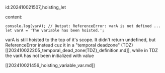 id:202410021507_hoisting_let

content:


```
console.log(varA); // Output: ReferenceError: varA is not defined ...
let varA = 'The variable has been hoisted.';
```

varA is still hoisted to the top of it's scope. It didn't return undefined, but ReferenceError instead cuz it in a "temporal deadzone" (TDZ) [[202410022205_temporal_dead_zone(TDZ)_definition.md]], while in TDZ the varA has not been initialized with value

[[202410021456_hoisting_variable_var.md]]


